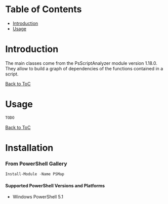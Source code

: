 
Table of Contents
=================

<!-- toc -->

- [Introduction](#introduction)
- [Usage](#usage)

<!-- tocstop -->

Introduction
============
The main classes come from the PsScriptAnalyzer module version 1.18.0.
They allow to build a graph of dependencies of the functions contained in a script.

[Back to ToC](#table-of-contents)

Usage
======================

``` PowerShell
TODO
```

[Back to ToC](#table-of-contents)

Installation
============

### From PowerShell Gallery
```powershell
Install-Module -Name PSMap
```

#### Supported PowerShell Versions and Platforms

- Windows PowerShell 5.1 


